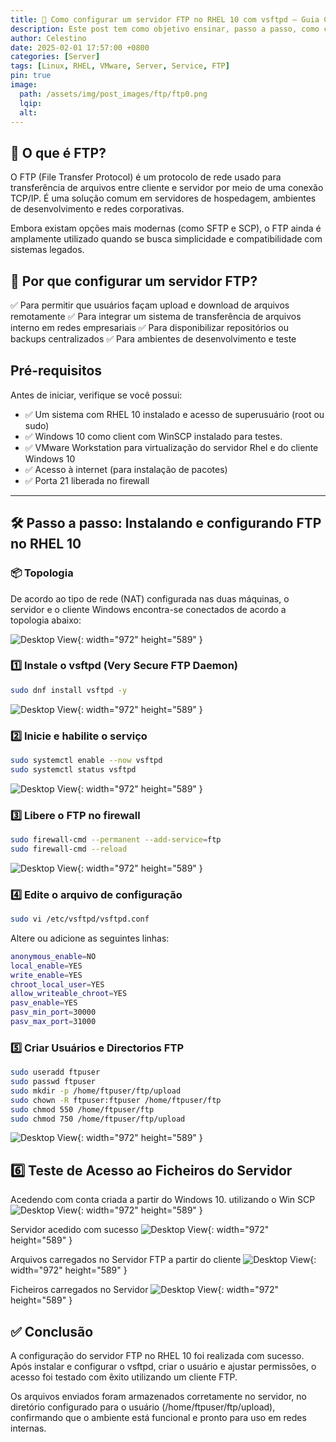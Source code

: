 ```yaml
---
title: 🐧 Como configurar um servidor FTP no RHEL 10 com vsftpd – Guia Completo
description: Este post tem como objetivo ensinar, passo a passo, como configurar um servidor FTP no Red Hat Enterprise Linux 10 (RHEL 10) utilizando o vsftpd, garantindo funcionalidade e segurança na transferência de arquivos entre sistemas.
author: Celestino
date: 2025-02-01 17:57:00 +0800
categories: [Server]
tags: [Linux, RHEL, VMware, Server, Service, FTP]
pin: true
image:
  path: /assets/img/post_images/ftp/ftp0.png
  lqip:
  alt: 
---
```


## 📌 O que é FTP?
O FTP (File Transfer Protocol) é um protocolo de rede usado para transferência de arquivos entre cliente e servidor por meio de uma conexão TCP/IP. É uma solução comum em servidores de hospedagem, ambientes de desenvolvimento e redes corporativas.

Embora existam opções mais modernas (como SFTP e SCP), o FTP ainda é amplamente utilizado quando se busca simplicidade e compatibilidade com sistemas legados.

## 🤔 Por que configurar um servidor FTP?
✅ Para permitir que usuários façam upload e download de arquivos remotamente
✅ Para integrar um sistema de transferência de arquivos interno em redes empresariais
✅ Para disponibilizar repositórios ou backups centralizados
✅ Para ambientes de desenvolvimento e teste

## Pré-requisitos
Antes de iniciar, verifique se você possui:
- ✅ Um sistema com RHEL 10 instalado e acesso de superusuário (root ou sudo)
- ✅ Windows 10 como client com WinSCP instalado para testes.
- ✅ VMware Workstation para virtualização do servidor Rhel e do cliente Windows 10
- ✅ Acesso à internet (para instalação de pacotes)
- ✅ Porta 21 liberada no firewall
---

## 🛠️ Passo a passo: Instalando e configurando FTP no RHEL 10

### 📦 Topologia
De acordo ao tipo de rede (NAT) configurada nas duas máquinas, o servidor e o cliente Windows encontra-se conectados de acordo a topologia abaixo:

![Desktop View](/assets/img/post_images/ftp/ftp2.png){: width="972" height="589" }

### 1️⃣ Instale o vsftpd (Very Secure FTP Daemon)
```bash
sudo dnf install vsftpd -y
```
![Desktop View](/assets/img/post_images/ftp/ftp3.png){: width="972" height="589" }

### 2️⃣ Inicie e habilite o serviço
```bash
sudo systemctl enable --now vsftpd
sudo systemctl status vsftpd
```
![Desktop View](/assets/img/post_images/ftp/ftp4.png){: width="972" height="589" }

### 3️⃣ Libere o FTP no firewall
```bash
sudo firewall-cmd --permanent --add-service=ftp
sudo firewall-cmd --reload
```
![Desktop View](/assets/img/post_images/ftp/ftp5.png){: width="972" height="589" }

### 4️⃣ Edite o arquivo de configuração
```bash
sudo vi /etc/vsftpd/vsftpd.conf
```
Altere ou adicione as seguintes linhas:
```bash
anonymous_enable=NO
local_enable=YES
write_enable=YES
chroot_local_user=YES
allow_writeable_chroot=YES
pasv_enable=YES
pasv_min_port=30000
pasv_max_port=31000
```

### 5️⃣ Criar Usuários e Directorios FTP
```bash
sudo useradd ftpuser
sudo passwd ftpuser
sudo mkdir -p /home/ftpuser/ftp/upload
sudo chown -R ftpuser:ftpuser /home/ftpuser/ftp
sudo chmod 550 /home/ftpuser/ftp
sudo chmod 750 /home/ftpuser/ftp/upload
```
![Desktop View](/assets/img/post_images/ftp/ftp6.png){: width="972" height="589" }

## 6️⃣ Teste de Acesso ao Ficheiros do Servidor

Acedendo com conta criada a partir do Windows 10. utilizando o Win SCP
![Desktop View](/assets/img/post_images/ftp/ftp7.png){: width="972" height="589" }

Servidor acedido com sucesso
![Desktop View](/assets/img/post_images/ftp/ftp8.png){: width="972" height="589" }

Arquivos carregados no Servidor FTP a partir do cliente
![Desktop View](/assets/img/post_images/ftp/ftp9.png){: width="972" height="589" }

Ficheiros carregados no Servidor
![Desktop View](/assets/img/post_images/ftp/ftp10.png){: width="972" height="589" }


## ✅ Conclusão

A configuração do servidor FTP no RHEL 10 foi realizada com sucesso. Após instalar e configurar o vsftpd, criar o usuário e ajustar permissões, o acesso foi testado com êxito utilizando um cliente FTP.

Os arquivos enviados foram armazenados corretamente no servidor, no diretório configurado para o usuário (/home/ftpuser/ftp/upload), confirmando que o ambiente está funcional e pronto para uso em redes internas.
